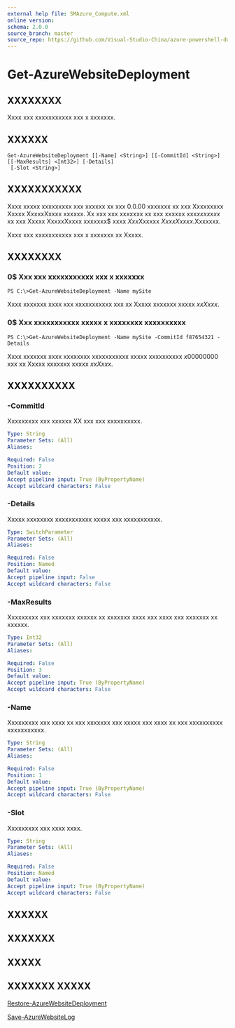 ```yaml
---
external help file: SMAzure_Compute.xml
online version: 
schema: 2.0.0
source_branch: master
source_repo: https://github.com/Visual-Studio-China/azure-powershell-docs-int
---
```


# Get-AzureWebsiteDeployment
## XXXXXXXX
Xxxx xxx xxxxxxxxxxx xxx x xxxxxxx.

## XXXXXX

```
Get-AzureWebsiteDeployment [[-Name] <String>] [[-CommitId] <String>] [[-MaxResults] <Int32>] [-Details]
 [-Slot <String>]
```

## XXXXXXXXXXX
Xxxx xxxxx xxxxxxxxx xxx xxxxxx xx xxx 0.0.00 xxxxxxx xx xxx Xxxxxxxxx Xxxxx XxxxxXxxxx xxxxxx.
Xx xxx xxx xxxxxxx xx xxx xxxxxx xxx$xx xxxxx$ xx xxx Xxxxx XxxxxXxxxx xxxxxxx$ xxxx $Xxx$Xxxxxx $Xxxx Xxxxx$.Xxxxxxx.

Xxxx xxx xxxxxxxxxxx xxx x xxxxxxx xx Xxxxx.

## XXXXXXXX

### 0$ Xxx xxx xxxxxxxxxxx xxx x xxxxxxx
```
PS C:\>Get-AzureWebsiteDeployment -Name mySite
```

Xxxx xxxxxxx xxxx xxx xxxxxxxxxxx xxx xx Xxxxx xxxxxxx xxxxx $xxXxxx$.

### 0$ Xxx xxxxxxxxxxx xxxxx x xxxxxxxx xxxxxxxxxx
```
PS C:\>Get-AzureWebsiteDeployment -Name mySite -CommitId f87654321 -Details
```

Xxxx xxxxxxx xxxx xxxxxxxx xxxxxxxxxxx xxxxx xxxxxxxxxx $x00000000$ xxx xx Xxxxx xxxxxxx xxxxx $xxXxxx$.

## XXXXXXXXXX

### -CommitId
Xxxxxxxxx xxx xxxxxx XX xxx xxx xxxxxxxxxx.

```yaml
Type: String
Parameter Sets: (All)
Aliases: 

Required: False
Position: 2
Default value: 
Accept pipeline input: True (ByPropertyName)
Accept wildcard characters: False
```

### -Details
Xxxxx xxxxxxxx xxxxxxxxxxx xxxxx xxx xxxxxxxxxxx.

```yaml
Type: SwitchParameter
Parameter Sets: (All)
Aliases: 

Required: False
Position: Named
Default value: 
Accept pipeline input: False
Accept wildcard characters: False
```

### -MaxResults
Xxxxxxxxx xxx xxxxxxx xxxxxx xx xxxxxxx xxxx xxx xxxx xxx xxxxxxx xx xxxxxx.

```yaml
Type: Int32
Parameter Sets: (All)
Aliases: 

Required: False
Position: 3
Default value: 
Accept pipeline input: True (ByPropertyName)
Accept wildcard characters: False
```

### -Name
Xxxxxxxxx xxx xxxx xx xxx xxxxxxx xxx xxxxx xxx xxxx xx xxx xxxxxxxxxx xxxxxxxxxxx.

```yaml
Type: String
Parameter Sets: (All)
Aliases: 

Required: False
Position: 1
Default value: 
Accept pipeline input: True (ByPropertyName)
Accept wildcard characters: False
```

### -Slot
Xxxxxxxxx xxx xxxx xxxx.

```yaml
Type: String
Parameter Sets: (All)
Aliases: 

Required: False
Position: Named
Default value: 
Accept pipeline input: True (ByPropertyName)
Accept wildcard characters: False
```

## XXXXXX

## XXXXXXX

## XXXXX

## XXXXXXX XXXXX

[Restore-AzureWebsiteDeployment](05b24030-ff70-48d2-8bed-d17d0451d4ca)

[Save-AzureWebsiteLog](f3c9cb3a-d628-48c5-a43c-dea1914f8eb6)


